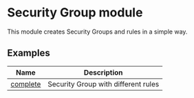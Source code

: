 # Security Group module

This module creates Security Groups and rules in a simple way.

## Examples

| Name                             | Description                         |
| -------------------------------- | ----------------------------------- |
| [complete](./examples/complete/) | Security Group with different rules |
